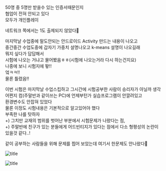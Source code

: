 50명 중 5명만 받을수 있는 인증서때문인지  
협업이 전혀 안되고 있다  
모두가 개인플레이  

네트워크 쪽에서는 1도 출제되지 않았다👿   

마지막날 수업중에 말도안되는 안드로이드 Activity 만드는 내용이 나오고   
중간중간 수업도중에 갑자기 가중치 설명나오고 k-means 설명이 나오길래  
뭐지 싶다가 답답해서  
시험에 나오는 거냐고 물어봤음ㅎㅎ(시험에 나오는거라 다시 하는건지요)  
나중에 보니 시험지에 뙇!!  
엌ㅋㅋ!!  
물론 틀렸음!!  

이번 시험은 마지막날 수업스킵하고 그시간에 시험공부한 사람이 승리자가 아닐까 생각  
어쩐지 컴(주말반과 같이쓰는 PC)에 언제부턴가 실습프로그램이 안깔려있고  
환경변수도 안잡혀 있었다  
물론 이정도 시험내용은 기본적으로 알고있어야 했다  
부족한 나를 탓하자  
+) 그치만 교재의 범위를 벗어난 부분에서 시험문제가 나왔다는 점,  
+) 주말반에 친구가 있는 분들에게 어드빈티지가 있다는 점에서 다소 형평성의 논란이 있을것 같다..!  

같이 공부하는 사람들을 위해 문제를 찝어 보았는데 여기서 한문제도 안나왔다💩  

![title](../srcs/네트워크_클러스터링.png)  

![title](../srcs/기본과정_필기시험대비_스터디.png)  
